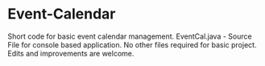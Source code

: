 # Event-Calendar
Short code for basic event calendar management.
EventCal.java - Source File for console based application.
No other files required for basic project.
Edits and improvements are welcome.
